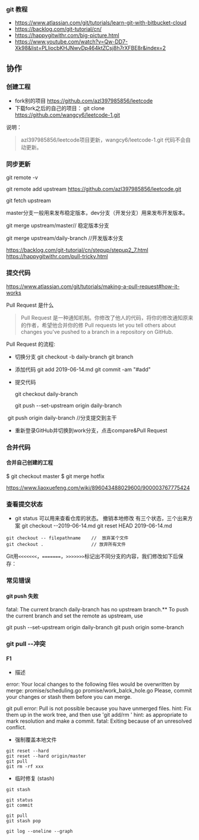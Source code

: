 ###  git 教程
- https://www.atlassian.com/git/tutorials/learn-git-with-bitbucket-cloud
- https://backlog.com/git-tutorial/cn/
- https://happygitwithr.com/big-picture.html
- https://www.youtube.com/watch?v=Qw-DD7-Xk98&list=PLliocbKHJNwvDp464ktZCsj8h7rXFBE8r&index=2
## 协作
### 创建工程
- fork别的项目
  https://github.com/azl397985856/leetcode
- 下载fork之后的自己的项目：
  git clone https://github.com/wangcy6/leetcode-1.git

说明：
> azl397985856/leetcode项目更新，wangcy6/leetcode-1.git 代码不会自动更新。

### 同步更新 


git remote -v

git remote add upstream https://github.com/azl397985856/leetcode.git

git fetch upstream



master分支一般用来发布稳定版本，dev分支（开发分支）用来发布开发版本。



git merge upstream/master// 稳定版本分支

git merge upstream/daily-branch //开发版本分支









https://backlog.com/git-tutorial/cn/stepup/stepup2_7.html
https://happygitwithr.com/pull-tricky.html



### 提交代码
https://www.atlassian.com/git/tutorials/making-a-pull-request#how-it-works

Pull Request 是什么

>Pull Request 是一种通知机制。你修改了他人的代码，将你的修改通知原来的作者，希望他合并你的修
>Pull requests let you tell others about changes you've pushed to a branch in a repository on GitHub.

Pull Request 的流程:

- 切换分支
  git checkout -b daily-branch
  git branch
  
- 添加代码 
  git add 2019-06-14.md 
  git commit  -am "#add"
  
- 提交代码
  
  git checkout daily-branch
  
  git push --set-upstream origin daily-branch

​       git push origin daily-branch //分支提交到主干



- 重新登录GitHub并切换到work分支，点击compare&Pull Request



### 合并代码

#### 合并自己创建的工程



$ git checkout master
$ git merge hotfix

https://www.liaoxuefeng.com/wiki/896043488029600/900003767775424

### 查看提交状态

- git status 可以用来查看仓库的状态。
  撤销本地修改
   有三个状态，三个出来方案
   git checkout  --2019-06-14.md
   git reset HEAD 2019-06-14.md

```
git checkout -- filepathname    //  放弃某个文件
git checkout .                  // 放弃所有文件
```

Git用`<<<<<<<`，`=======`，`>>>>>>>`标记出不同分支的内容，我们修改如下后保存：





### 常见错误

#### git push  失败

fatal: The current branch daily-branch has no upstream branch.**
To push the current branch and set the remote as upstream, use

 git push --set-upstream origin daily-branch
 git push origin some-branch

### git pull --冲突

#### F1

- 描述

error: Your local changes to the following files would be overwritten by merge:
        promise/scheduling.go
        promise/work_balck_hole.go
Please, commit your changes or stash them before you can merge.





git pull
error: Pull is not possible because you have unmerged files.
hint: Fix them up in the work tree, and then use 'git add/rm <file>'
hint: as appropriate to mark resolution and make a commit.
fatal: Exiting because of an unresolved conflict.





- 强制覆盖本地文件

```
git reset --hard
git reset --hard origin/master
git pull
git rm -rf xxx
```

- 临时修复 (stash)



```
git stash

git status
git commit 

git pull 
git stash pop

git log --oneline --graph
```